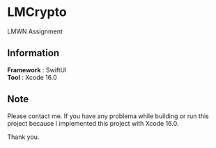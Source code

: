# LMCrypto

LMWN Assignment

## Information
**Framework** : SwiftUI<br>
**Tool** : Xcode 16.0

## Note
Please contact me. If you have any problema while building or run this project because I implemented this project with Xcode 16.0.

Thank you.
